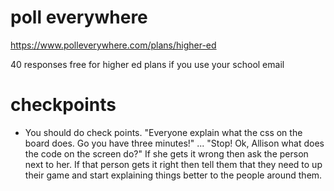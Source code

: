 # poll everywhere

https://www.polleverywhere.com/plans/higher-ed

40 responses free for higher ed plans if you use your school email

# checkpoints
- You should do check points. "Everyone explain what the css on the board does. Go you have three minutes!" ... "Stop! Ok, Allison what does the code on the screen do?" If she gets it wrong then ask the person next to her. If that person gets it right then tell them that they need to up their game and start explaining things better to the people around them.


